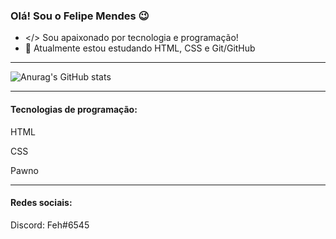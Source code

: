 ### Olá! Sou o Felipe Mendes 😉

- </> Sou apaixonado por tecnologia e programação! 
- 🌱 Atualmente estou estudando HTML, CSS e Git/GitHub

<hr/>

![Anurag's GitHub stats](https://github-readme-stats.vercel.app/api?username=FehBR&show_icons=true&theme=default)

<hr>

#### Tecnologias de programação:
HTML

CSS

Pawno
<hr>

#### Redes sociais: <br>
Discord: Feh#6545
